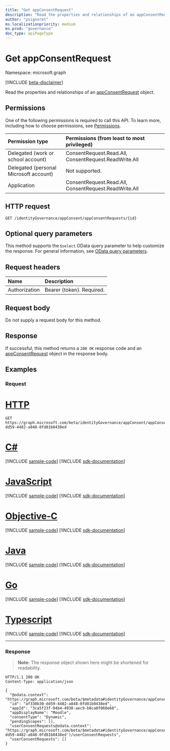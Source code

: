 ```yaml
---
title: "Get appConsentRequest"
description: "Read the properties and relationships of an appConsentRequest object."
author: "psignoret"
ms.localizationpriority: medium
ms.prod: "governance"
doc_type: apiPageType
---
```


# Get appConsentRequest
Namespace: microsoft.graph

[!INCLUDE [beta-disclaimer](../../includes/beta-disclaimer.md)]

Read the properties and relationships of an [appConsentRequest](../resources/appconsentrequest.md) object.

## Permissions
One of the following permissions is required to call this API. To learn more, including how to choose permissions, see [Permissions](/graph/permissions-reference).

|Permission type|Permissions (from least to most privileged)|
|:---|:---|
|Delegated (work or school account)|ConsentRequest.Read.All, ConsentRequest.ReadWrite.All|
|Delegated (personal Microsoft account)|Not supported.|
|Application|ConsentRequest.Read.All, ConsentRequest.ReadWrite.All|

## HTTP request

<!-- {
  "blockType": "ignored"
}
-->
``` http
GET /identityGovernance/appConsent/appConsentRequests/{id}
```

## Optional query parameters
This method supports the `$select` OData query parameter to help customize the response. For general information, see [OData query parameters](/graph/query-parameters).

## Request headers
|Name|Description|
|:---|:---|
|Authorization|Bearer {token}. Required.|

## Request body
Do not supply a request body for this method.

## Response

If successful, this method returns a `200 OK` response code and an [appConsentRequest](../resources/appconsentrequest.md) object in the response body.

## Examples

### Request

# [HTTP](#tab/http)
<!-- {
  "blockType": "request",
  "name": "get_appconsentrequest"
}
-->
``` http
GET https://graph.microsoft.com/beta/identityGovernance/appConsent/appConsentRequests/af330b30-dd59-4482-a848-0fd81b0438ed
```
# [C#](#tab/csharp)
[!INCLUDE [sample-code](../includes/snippets/csharp/get-appconsentrequest-csharp-snippets.md)]
[!INCLUDE [sdk-documentation](../includes/snippets/snippets-sdk-documentation-link.md)]

# [JavaScript](#tab/javascript)
[!INCLUDE [sample-code](../includes/snippets/javascript/get-appconsentrequest-javascript-snippets.md)]
[!INCLUDE [sdk-documentation](../includes/snippets/snippets-sdk-documentation-link.md)]

# [Objective-C](#tab/objc)
[!INCLUDE [sample-code](../includes/snippets/objc/get-appconsentrequest-objc-snippets.md)]
[!INCLUDE [sdk-documentation](../includes/snippets/snippets-sdk-documentation-link.md)]

# [Java](#tab/java)
[!INCLUDE [sample-code](../includes/snippets/java/get-appconsentrequest-java-snippets.md)]
[!INCLUDE [sdk-documentation](../includes/snippets/snippets-sdk-documentation-link.md)]

# [Go](#tab/go)
[!INCLUDE [sample-code](../includes/snippets/go/get-appconsentrequest-go-snippets.md)]
[!INCLUDE [sdk-documentation](../includes/snippets/snippets-sdk-documentation-link.md)]

# [Typescript](#tab/typescript)
[!INCLUDE [sample-code](../includes/snippets/typescript/get-appconsentrequest-typescript-snippets.md)]
[!INCLUDE [sdk-documentation](../includes/snippets/snippets-sdk-documentation-link.md)]

---



### Response
>**Note:** The response object shown here might be shortened for readability.
<!-- {
  "blockType": "response",
  "truncated": true,
  "@odata.type": "microsoft.graph.appConsentRequest"
}
-->
``` http
HTTP/1.1 200 OK
Content-Type: application/json

{
  "@odata.context": "https://graph.microsoft.com/beta/$metadata#identityGovernance/appConsent/appConsentRequests/$entity",
  "id": "af330b30-dd59-4482-a848-0fd81b0438ed",
  "appId": "3ca5f23f-94b4-4930-aec9-b8ca0f060e68",
  "appDisplayName": "Moodle",
  "consentType": "Dynamic",
  "pendingScopes": [],
  "userConsentRequests@odata.context": "https://graph.microsoft.com/beta/$metadata#identityGovernance/appConsent/appConsentRequests('af330b30-dd59-4482-a848-0fd81b0438ed')/userConsentRequests",
  "userConsentRequests": []
}
```

